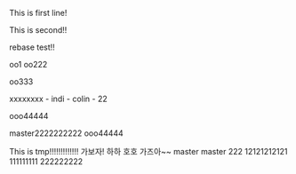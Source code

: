 This is first line!

This is second!!

rebase test!!

oo1
oo222

oo333

xxxxxxxx - indi - colin - 22

ooo44444

master2222222222
ooo44444

This is tmp!!!!!!!!!!!!!
가보자! 하하 호호  가즈아~~
master
master 222
12121212121
111111111
222222222
